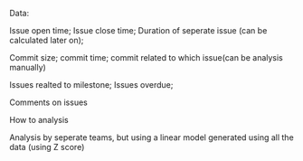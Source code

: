 Data:

Issue open time; Issue close time; Duration of seperate issue (can be calculated later on);

Commit size; commit time; commit related to which issue(can be analysis manually)

Issues realted to milestone; Issues overdue;

Comments on issues


How to analysis

Analysis by seperate teams, but using a linear model generated using all the data (using Z score)

